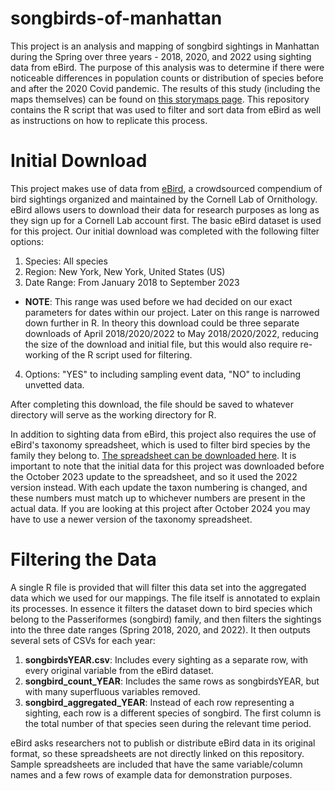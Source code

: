 # songbirds-of-manhattan

This project is an analysis and mapping of songbird sightings in Manhattan during the Spring over three years - 2018, 2020, and 2022 using sighting data from eBird. The purpose of this analysis was to determine if there were noticeable differences in population counts or distribution of species before and after the 2020 Covid pandemic. The results of this study (including the maps themselves) can be found on [this storymaps page](https://storymaps.arcgis.com/stories/b97d8320ceb7413e9db2b8ebb0868741). This repository contains the R script that was used to filter and sort data from eBird as well as instructions on how to replicate this process.

# Initial Download
This project makes use of data from [eBird](https://science.ebird.org/en), a crowdsourced compendium of bird sightings organized and maintained by the Cornell Lab of Ornithology. eBird allows users to download their data for research purposes as long as they sign up for a Cornell Lab account first. The basic eBird dataset is used for this project. Our initial download was completed with the following filter options:

1. Species: All species
2. Region: New York, New York, United States (US)
3. Date Range: From January 2018 to September 2023
  * **NOTE**: This range was used before we had decided on our exact parameters for dates within our project. Later on this range is narrowed down further in R. In theory this download could be three separate downloads of April 2018/2020/2022 to May 2018/2020/2022, reducing the size of the download and initial file, but this would also require re-working of the R script used for filtering.
4. Options: "YES" to including sampling event data, "NO" to including unvetted data.

After completing this download, the file should be saved to whatever directory will serve as the working directory for R.

In addition to sighting data from eBird, this project also requires the use of eBird's taxonomy spreadsheet, which is used to filter bird species by the family they belong to. [The spreadsheet can be downloaded here](https://www.birds.cornell.edu/clementschecklist/introduction/updateindex/october-2023/download/). It is important to note that the initial data for this project was downloaded before the October 2023 update to the spreadsheet, and so it used the 2022 version instead. With each update the taxon numbering is changed, and these numbers must match up to whichever numbers are present in the actual data. If you are looking at this project after October 2024 you may have to use a newer version of the taxonomy spreadsheet.

# Filtering the Data
A single R file is provided that will filter this data set into the aggregated data which we used for our mappings. The file itself is annotated to explain its processes. In essence it filters the dataset down to bird species which belong to the Passeriformes (songbird) family, and then filters the sightings into the three date ranges (Spring 2018, 2020, and 2022). It then outputs several sets of CSVs for each year:

1. **songbirdsYEAR.csv**: Includes every sighting as a separate row, with every original variable from the eBird dataset.
2. **songbird_count_YEAR**: Includes the same rows as songbirdsYEAR, but with many superfluous variables removed.
3. **songbird_aggregated_YEAR**: Instead of each row representing a sighting, each row is a different species of songbird. The first column is the total number of that species seen during the relevant time period.

eBird asks researchers not to publish or distribute eBird data in its original format, so these spreadsheets are not directly linked on this repository. Sample spreadsheets are included that have the same variable/column names and a few rows of example data for demonstration purposes.
